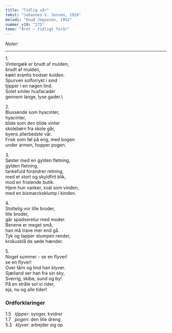```yaml
---
title: "Tidlig vår"
tekst: "Johannes V. Jensen, 1926"
melodi: "Knud Jeppesen, 1952"
nummer_v19: "275"
tema: "Året – tidligt forår"
---
```

*Noter:*

***

1\.\
Vintergæk er brudt af mulden,\
brudt af mulden,\
kækt erantis trodser kulden.\
Spurven solforrykt i sind\
tjipper i en nøgen lind.\
Solet smiler husfacader\
gennem lange, lyse gader.\

2\.\
Blussende som hyacinter,\
hyacinter,\
blide som den blide vinter\
skolebørn fra skole går,\
byens allerbedste vår.\
Frisk som føl på eng, med bogen\
under armen, hopper pogen.

3\.\
Søster med en gylden fletning,\
gylden fletning,\
tankefuld forandrer retning,\
med et stort og skyldfrit blik,\
mod en fristende butik.\
Hjem hun vanker, sval som vinden,\
med en bismarcksklump i kinden.

4\.\
Stoltelig vor lille broder,\
lille broder,\
går spadseretur med moder.\
Benene er meget små,\
han må trave mer end gå.\
Tyk og tapper stumpen render,\
krokusblå de søde hænder.

5\.\
Noget summer - se en flyver!\
se en flyver!\
Over tårn og tind han klyver.\
Sjælland ser han fra sin sky,\
Sverrig, skibe, sund og by!\
På en stråle sol vi rider,\
eja, nu og alle tider!

### Ordforklaringer
1.5   *tjipper*: synger, kvidrer\
1.7   *pogen*: den lille dreng\
5.3   *klyver*: arbejder sig op